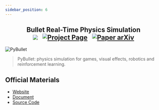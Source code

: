 ```yaml
---
sidebar_position: 6
---
```


<h2 align="center">
  <b>Bullet Real-Time Physics Simulation</b>

<div align="center">
    <a href="https://pybullet.org/wordpress/" target="_blank"><img src="https://img.shields.io/badge/Website-Pybullet-red"></img></a>
    &nbsp;
    <a href="https://pybullet.org/wordpress/index.php/forum-2/" target="_blank"><img src="https://img.shields.io/badge/Doc-Pybullet-blue" alt="Project Page"></img></a>
    &nbsp;
    <a href="https://github.com/bulletphysics/bullet3" target="_blank"><img src="https://img.shields.io/badge/Source-Code-purple" alt="Paper arXiv"></img></a>
</div>
</h2>


![PyBullet](/img/simulators/Pybullet.jpg)
>PyBullet: physics simulation for games, visual effects, robotics and reinforcement learning.

## Official Materials
- [Website](https://pybullet.org/wordpress/)
- [Document](https://pybullet.org/wordpress/index.php/forum-2/)
- [Source Code](https://github.com/bulletphysics/bullet3)